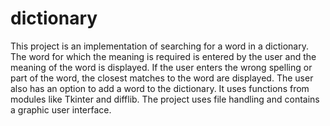 # dictionary
This project is an implementation of searching for a word in a dictionary. The word for which the meaning is required is entered by the user and the meaning of the word is displayed. If the user enters the wrong spelling or part of the word, the closest matches to the word are displayed. The user also has an option to add a word to the dictionary. It uses functions from modules like Tkinter and difflib. The project uses file handling and contains a graphic user interface.
